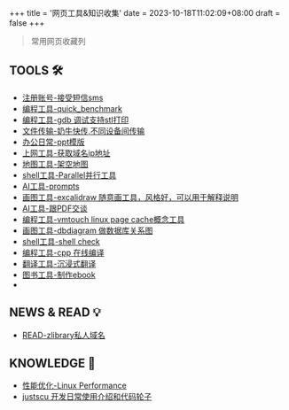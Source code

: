 +++
title = '网页工具&知识收集'
date = 2023-10-18T11:02:09+08:00
draft = false
+++

> 常用网页收藏列



## TOOLS 🛠

- [注册账号-接受短信sms](https://sms-activate.org/cn)
- [编程工具-quick_benchmark](https://quick-bench.com/)
- [编程工具-gdb 调试支持stl打印](https://sourceware.org/gdb/wiki/STLSupport)
- [文件传输-奶牛快传,不同设备间传输](https://cowtransfer.com/)
- [办公日常-ppt模版](https://www.ypppt.com/)
- [上网工具-获取域名ip地址](https://www.ipaddress.com/)
- [地图工具-架空地图](https://www.makeamap.cn/)
- [shell工具-Parallel并行工具](https://opensource.com/article/18/5/gnu-parallel)
- [AI工具-prompts](https://prompts.chat/)
- [画图工具-excalidraw 随意画工具，风格好，可以用于解释说明](https://excalidraw.com/)
- [AI工具-跟PDF交谈](https://scholarturbo.com/)
- [编程工具-vmtouch linux page cache概念工具](https://hoytech.com/vmtouch/)
- [画图工具-dbdiagram 做数据库关系图](https://dbdiagram.io/d)
- [shell工具-shell check](https://www.shellcheck.net/)
- [编程工具-cpp 在线编译](https://godbolt.org/#/)
- [翻译工具-沉浸式翻译](https://immersivetranslate.com/)
- [图书工具-制作ebook](https://calibre-ebook.com/)
- 



## NEWS & READ 💡

- [READ-zlibrary私人域名](https://lib-plmgyidlkjdqtngrl3b4zsyh.carbon.pm/?redirectUrl=%252F)



## KNOWLEDGE 📖

- [性能优化-Linux Performance](https://www.brendangregg.com/linuxperf.html)
- [justscu 开发日常使用介绍和代码轮子](https://github.com/justscu/BL)
